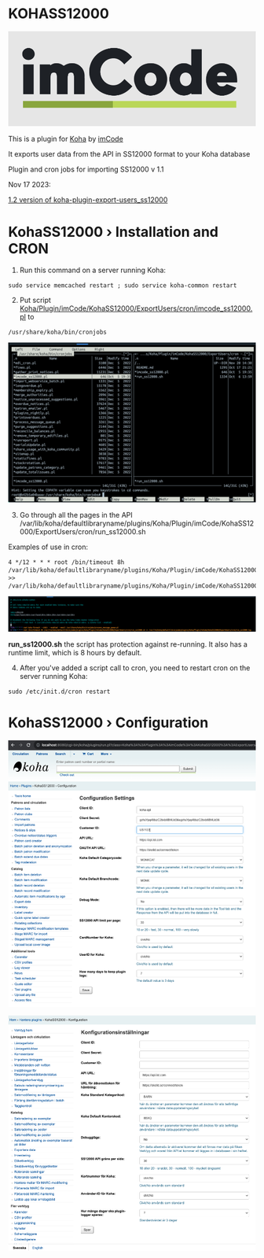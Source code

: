# KOHASS12000

![imCode](Doc/logo_imcode.png)

This is a plugin for [Koha](https://github.com/Koha-Community/Koha) by [imCode](https://imcode.com)

It exports user data from the API in SS12000 format to your Koha database

Plugin and cron jobs for importing SS12000 v 1.1


Nov 17 2023:

[1.2 version of koha-plugin-export-users_ss12000](https://github.com/imCodePartnerAB/KOHASS12000/releases/tag/v17.11.2023)



# KohaSS12000 › Installation and CRON

1. Run this command on a server running Koha:
```
sudo service memcached restart ; sudo service koha-common restart
```
2. Put script [Koha/Plugin/imCode/KohaSS12000/ExportUsers/cron/imcode_ss12000.pl](Koha/Plugin/imCode/KohaSS12000/ExportUsers/cron/imcode_ss12000.pl) to 
```
/usr/share/koha/bin/cronjobs
```
![imcode_ss12000.pl](Doc/KohaSS12000Install_1.png)

3. Go through all the pages in the API
/var/lib/koha/defaultlibraryname/plugins/Koha/Plugin/imCode/KohaSS12000/ExportUsers/cron/run_ss12000.sh

Examples of use in cron:
```
4 */12 * * * root /bin/timeout 8h /var/lib/koha/defaultlibraryname/plugins/Koha/Plugin/imCode/KohaSS12000/ExportUsers/cron/run_ss12000.sh >> /var/lib/koha/defaultlibraryname/plugins/Koha/Plugin/imCode/KohaSS12000/ExportUsers/cron/run_ss12000.log
```
![imcode_ss12000.pl](Doc/KohaSS12000Install_2.png)

**run_ss12000.sh** the script has protection against re-running. It also has a runtime limit, which is 8 hours by default.

4. After you've added a script call to cron, you need to restart cron on the server running Koha:
```
sudo /etc/init.d/cron restart
```




# KohaSS12000 › Configuration
![Configuration](Doc/KohaSS12000Configuration.png)

![Configuration](Doc/KohaSS12000Configuration_sv.png)

